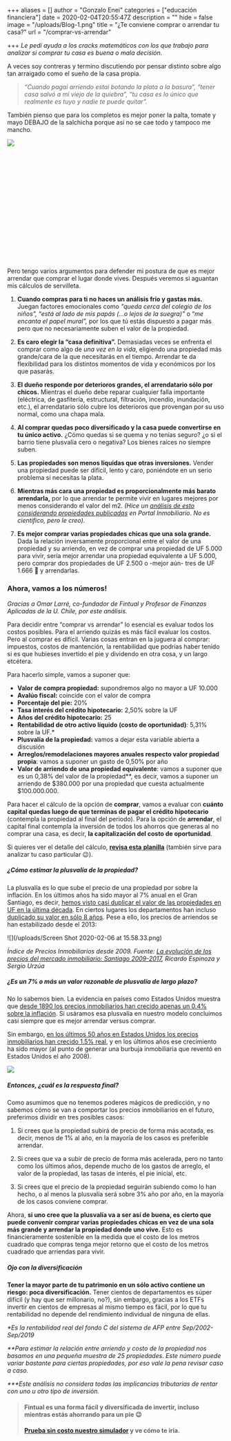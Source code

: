 +++
aliases = []
author = "Gonzalo Enei"
categories = ["educación financiera"]
date = 2020-02-04T20:55:47Z
description = ""
hide = false
image = "/uploads/Blog-1.png"
title = "¿Te conviene comprar o arrendar tu casa?"
url = "/comprar-vs-arrendar"

+++
_Le pedí ayuda a los cracks matemáticos con los que trabajo para analizar si comprar tu casa es buena o mala decisión._

A veces soy contreras y termino discutiendo por pensar distinto sobre algo tan arraigado como el sueño de la casa propia.

> _“Cuando pagai arriendo estai botando la plata a la basura”, “tener casa salvó a mi viejo de la quiebra”, “tu casa es lo único que realmente es tuyo y nadie te puede quitar”._

También pienso que para los completos es mejor poner la palta, tomate y mayo DEBAJO de la salchicha porque así no se cae todo y tampoco me mancho.

<div style="width:100%;height:0;padding-bottom:56%;position:relative;">

![](/uploads/completo.webp)

</div>

<p></p>

Pero tengo varios argumentos para defender mi postura de que es mejor arrendar que comprar el lugar donde vives. Después veremos si aguantan mis cálculos de servilleta. <p></p>

<ol>  <li>    <b>Cuando compras para ti no haces un análisis frío y gastas más.</b> Juegan factores emocionales como <i>"queda cerca del colegio de los niños",</i> “<i>está al lado de mis papás</i> <i>(...o lejos de la suegra)”</i> o “<i>me encanta el papel mural”,</i> por los que tú estás dispuesto a pagar más pero que no necesariamente suben el valor de la propiedad.  </li>

<p></p><li><b>Es caro elegir la “casa definitiva”.</b> Demasiadas veces se enfrenta el comprar como algo de <i>una vez en la vida</i>, eligiendo una propiedad más grande/cara de la que necesitarás en el tiempo. Arrendar te da flexibilidad para los distintos momentos de vida y económicos por los que pasarás.   </li>

<p></p><li><b>El dueño responde por deterioros grandes, el arrendatario sólo por chicos.</b> Mientras el dueño debe reparar cualquier falla importante (eléctrica, de gasfitería, estructural, filtración, incendio, inundación, etc.), el arrendatario sólo cubre los deterioros que provengan por su uso normal, como una chapa mala.  </li>

<p></p><li><b>Al comprar quedas poco diversificado y la casa puede convertirse en tu único activo.</b> ¿Cómo quedas si se quema y no tenías seguro? ¿o si el barrio tiene plusvalía cero o negativa? Los bienes raíces no siempre suben.  </li>

<p></p><li><b>Las propiedades son menos líquidas que otras inversiones.</b> Vender una propiedad puede ser difícil, lento y caro, poniéndote en un serio problema si necesitas la plata.  </li>

<p></p><li><b>Mientras más cara una propiedad es proporcionalmente más barato arrendarla,</b> por lo que arrendar te permite vivir en lugares mejores por menos considerando el valor del m2. <i>(Hice un</i>

<a href="https://edu.fintual.cl/tabla-proporcion-arriendo-compra-propiedad/" target="_blank">
<i>análisis</i> <i>de esto considerando propiedades publicadas</i></a> <i>en Portal Inmobiliario. No es científico, pero le creo).</i></li></li>

<p></p><li><b>Es mejor comprar varias propiedades chicas que una sola grande.</b> Dada la relación inversamente proporcional entre el valor de una propiedad y su arriendo, en vez de comprar una propiedad de UF 5.000 para vivir, sería mejor arrendar una propiedad equivalente a UF 5.000, pero comprar dos propiedades de UF 2.500 o -mejor aún- tres de UF 1.666 🤘 y arrendarlas. <p></p></li>

</ol>

### **Ahora, vamos a los números!**

_Gracias a Omar Larré, co-fundador de Fintual y Profesor de Finanzas Aplicadas de la U. Chile, por este análisis._

Para decidir entre “comprar vs arrendar” lo esencial es evaluar todos los costos posibles. Para el arriendo quizás es más fácil evaluar los costos. Pero al comprar es difícil. Varias cosas entran en la juguera al comprar: impuestos, costos de mantención, la rentabilidad que podrías haber tenido si es que hubieses invertido el pie y dividendo en otra cosa, y un largo etcétera.

Para hacerlo simple, vamos a suponer que:

* **Valor de compra propiedad:** supondremos algo no mayor a UF 10.000
* **Avalúo fiscal:** coincide con el valor de compra
* **Porcentaje del pie:** 20%
* **Tasa interés del crédito hipotecario:** 2,50% sobre la UF
* **Años del crédito hipotecario:** 25
* **Rentabilidad de otro activo líquido (costo de oportunidad)**_:_ 5,31% sobre la UF.*
* **Plusvalía de la propiedad:** vamos a dejar esta variable abierta a discusión
* **Arreglos/remodelaciones mayores anuales respecto valor propiedad propia**: vamos a suponer un gasto de 0,50% por año
* **Valor de arriendo de una propiedad equivalente**: vamos a suponer que es un 0,38% del valor de la propiedad**, es decir, vamos a suponer un arriendo de $380.000 por una propiedad que cuesta actualmente $100.000.000.

Para hacer el cálculo de la opción de **comprar**, vamos a evaluar con **cuánto capital quedas luego de que terminas de pagar el crédito hipotecario** (contempla la propiedad al final del periodo). Para la opción de **arrendar**, el capital final contempla la inversión de todos los ahorros que generas al no comprar una casa, es decir, **la capitalización del costo de oportunidad**.

Si quieres ver el detalle del cálculo, [**revisa esta** **planilla**](https://docs.google.com/spreadsheets/d/1whtgyTRULda8xDXDUNv2n3RoOIdk_fVcePCvypVDYN8/copy) (también sirve para analizar tu caso particular 😉).

##### **¿Cómo estimar la plusvalía de la propiedad?**

La plusvalía es lo que sube el precio de una propiedad por sobre la inflación. En los últimos años ha sido mayor al 7% anual en el Gran Santiago, es decir, [hemos visto casi duplicar el valor de las propiedades en UF en la última década](https://clapesuc.cl/assets/uploads/2018/12/18-12-18-doc-trab-n52-su-precio-inmobiliarios.pdf?fbclid=IwAR2VNOweyedLzUwluXf30kZxHoJqN9r_dOMSu3W3jeQWEbtlzKmEUsCmdD). En ciertos lugares los departamentos han incluso [duplicado su valor en sólo 8 años](http://www.latercera.com/pulso/noticia/precios-los-departamentos-anotaron-mayor-alza-desde-mediados-2016/478818/).  Pese a ello, los precios de arriendos se han estabilizado desde el 2013:

![](/uploads/Screen Shot 2020-02-06 at 15.58.33.png)

_Índice de Precios Inmobiliarios desde 2009. Fuente:_ [_La evolución de los precios del mercado inmobiliario: Santiago 2009-2017_](https://clapesuc.cl/assets/uploads/2018/12/18-12-18-doc-trab-n52-su-precio-inmobiliarios.pdf?fbclid=IwAR2VNOweyedLzUwluXf30kZxHoJqN9r_dOMSu3W3jeQWEbtlzKmEUsCmdD)_, Ricardo Espinoza y Sergio Urzúa_

##### **¿Es un 7% o más un valor razonable de plusvalía de largo plazo?**

No lo sabemos bien. La evidencia en países como Estados Unidos muestra que [desde 1890 los precios inmobiliarios han crecido apenas un 0.4% sobre la inflación](http://www.marketwatch.com/amp/story/guid/7FEAE566-B963-11E9-96E5-91DC997FBC41). Si usáramos esa plusvalía en nuestro modelo concluimos casi siempre que es mejor arrendar versus comprar.

Sin embargo, [en los últimos 50 años en Estados Unidos los precios inmobiliarios han crecido 1.5% real](https://www.cnbc.com/2017/06/23/how-much-housing-prices-have-risen-since-1940.html), y en los últimos años ese crecimiento ha sido mayor (al punto de generar una burbuja inmobiliaria que reventó en Estados Unidos el año 2008).

![](/uploads/tipos.png)

##### **Entonces, ¿cuál es la respuesta final?**

Como asumimos que no tenemos poderes mágicos de predicción, y no sabemos cómo se van a comportar los precios inmobiliarios en el futuro, preferimos dividir en tres posibles casos:

<ol><li>Si crees que la propiedad subirá de precio de forma más acotada, es decir, menos de 1% al año, en la mayoría de los casos es preferible arrendar.</li>

<p></p>
<li>Si crees que va a subir de precio de forma más acelerada, pero no tanto como los últimos años, depende mucho de los gastos de arreglo, el valor de la propiedad, las tasas de interés, el pie inicial, etc.</li>

<p></p>
<li>Si crees que el precio de la propiedad seguirán subiendo como lo han hecho, o al menos la plusvalía será sobre 3% año por año, en la mayoría de los casos conviene comprar.</li></ol>

Ahora, **si uno cree que la plusvalía va a ser así de buena, es cierto que puede convenir comprar varias propiedades chicas en vez de una sola más grande y arrendar la propiedad donde uno vive.** Esto es financieramente sostenible en la medida que el costo de los metros cuadrado que compras tenga mejor retorno que el costo de los metros cuadrado que arriendas para vivir.

##### **Ojo con la diversificación**

**Tener la mayor parte de tu patrimonio en un sólo activo contiene un riesgo: poca diversificación.** Tener cientos de departamentos es súper difícil (y hay que ser millonario, no?), sin embargo, gracias a los ETFs invertir en cientos de empresas al mismo tiempo es fácil, por lo que tu rentabilidad no depende del rendimiento individual de ninguna de ellas.

_*Es la rentabilidad real del fondo C del sistema de AFP entre Sep/2002-Sep/2019_

_**Para estimar la relación entre arriendo y costo de la propiedad nos basamos en una pequeña muestra de 25 propiedades. Este número puede variar bastante para ciertas propiedades, por eso vale la pena revisar caso a caso._

_***Este análisis no considera todas las implicancias tributarias de rentar con uno u otro tipo de inversión._

<p></p>

<p></p>

> #### **Fintual es una forma fácil y diversificada de invertir, incluso mientras estás ahorrando para un pie 😉**
>
> #### [**Prueba sin costo nuestro simulador**](https://fintual.cl/?utm_source=edu&utm_medium=edu&utm_campaign=comprar_vs_arrendar&utm_content=-135) **y ve cómo te iría.**